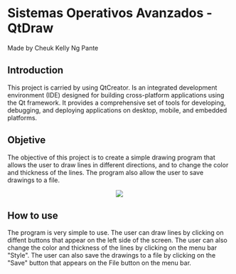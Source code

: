 # Sistemas Operativos Avanzados - QtDraw 
Made by Cheuk Kelly Ng Pante

## Introduction
This project is carried by using QtCreator. Is an integrated development environment (IDE) designed for building cross-platform applications using the Qt framework. It provides a comprehensive set of tools for developing, debugging, and deploying applications on desktop, mobile, and embedded platforms.

## Objetive
The objective of this project is to create a simple drawing program that allows the user to draw lines in different directions, and to change the color and thickness of the lines. The program also allow the user to save drawings to a file.

<p align="center">
  <img src="https://github.com/ull-esit-sistemas-operativos/2223-soa-qtdraw-feichay10/blob/main/Images/Funcionamiento%20QtDraw.gif" />
</p>

## How to use
The program is very simple to use. The user can draw lines by clicking on diffent buttons that appear on the left side of the screen. The user can also change the color and thickness of the lines by clicking on the menu bar "Style". The user can also save the drawings to a file by clicking on the "Save" button that appears on the File button on the menu bar. 
